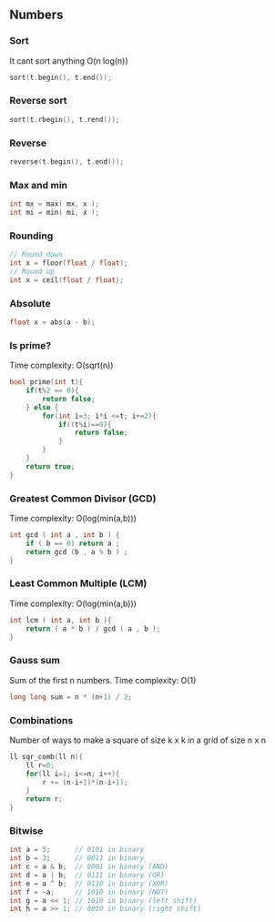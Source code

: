 ## Numbers

### Sort

It cant sort anything O(n log(n))

```c++
sort(t.begin(), t.end());
```

### Reverse sort

```c++
sort(t.rbegin(), t.rend());
```

### Reverse

```c++
reverse(t.begin(), t.end());
```

### Max and min

```c++
int mx = max( mx, x );
int mi = min( mi, x );
```

### Rounding

```c++
// Round down
int x = floor(float / float);
// Round up
int x = ceil(float / float);
```

### Absolute

```c++
float x = abs(a - b);
```

### Is prime?

Time complexity: O(sqrt(n))

```c++
bool prime(int t){
    if(t%2 == 0){
        return false;
    } else {
        for(int i=3; i*i <=t; i+=2){
            if((t%i)==0){
                return false;
            }
        }
    }
    return true;
}
```

### Greatest Common Divisor (GCD)

Time complexity: O(log(min(a,b)))

```c++
int gcd ( int a , int b ) {
    if ( b == 0) return a ;
    return gcd (b , a % b ) ;
}
```

### Least Common Multiple (LCM)

Time complexity: O(log(min(a,b)))

```c++
int lcm ( int a, int b ){
    return ( a * b ) / gcd ( a , b );
}
```

### Gauss sum

Sum of the first n numbers. Time complexity: O(1)

```c++
long long sum = n * (n+1) / 2;
```

### Combinations

Number of ways to make a square of size k x k in a grid of size n x n

```c++
ll sqr_comb(ll n){
    ll r=0;
    for(ll i=1; i<=n; i++){
        r += (n-i+1)*(n-i+1);
    }
    return r;
}
```

### Bitwise

```c++
int a = 5;      // 0101 in binary
int b = 3;      // 0011 in binary
int c = a & b;  // 0001 in binary (AND)
int d = a | b;  // 0111 in binary (OR)
int e = a ^ b;  // 0110 in binary (XOR)
int f = ~a;     // 1010 in binary (NOT)
int g = a << 1; // 1010 in binary (left shift)
int h = a >> 1; // 0010 in binary (right shift)
```
